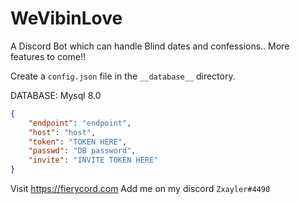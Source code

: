 # WeVibinLove
A Discord Bot which can handle Blind dates and confessions.. More features to come!!


Create a `config.json` file in the ``__database__`` directory.

DATABASE: Mysql 8.0


```json
{
	"endpoint": "endpoint",
	"host": "host",
	"token": "TOKEN HERE",
	"passwd": "DB password",
	"invite": "INVITE TOKEN HERE"
}
```

Visit https://fierycord.com
Add me on my discord `Zxayler#4490`